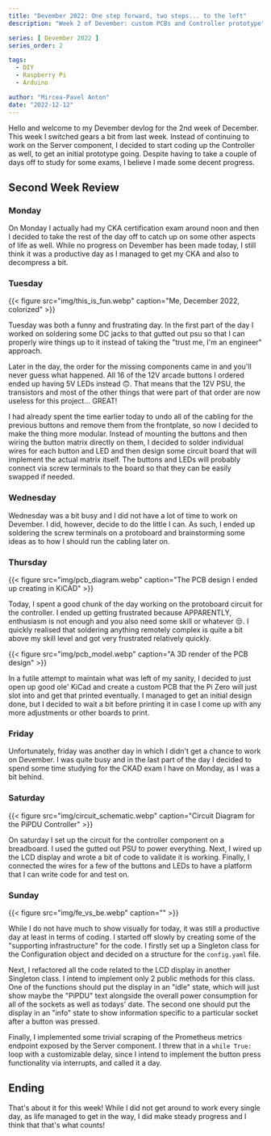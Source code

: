 ```yaml
---
title: "Devember 2022: One step forward, two steps... to the left"
description: "Week 2 of Devember: custom PCBs and Controller prototype"

series: [ Devember 2022 ]
series_order: 2

tags:
  - DIY
  - Raspberry Pi
  - Arduino

author: "Mircea-Pavel Anton"
date: "2022-12-12"
---
```


Hello and welcome to my Devember devlog for the 2nd week of December. This week I switched gears a bit from last week. Instead of continuing to work on the Server component, I decided to start coding up the Controller as well, to get an initial prototype going. Despite having to take a couple of days off to study for some exams, I believe I made some decent progress.

## Second Week Review

### Monday

On Monday I actually had my CKA certification exam around noon and then I decided to take the rest of the day off to catch up on some other aspects of life as well. While no progress on Devember has been made today, I still think it was a productive day as I managed to get my CKA and also to decompress a bit.

### Tuesday

{{< figure src="img/this_is_fun.webp" caption="Me, December 2022, colorized" >}}

Tuesday was both a funny and frustrating day. In the first part of the day I worked on soldering some DC jacks to that gutted out psu so that I can properly wire things up to it instead of taking the "trust me, I'm an engineer" approach.

Later in the day, the order for the missing components came in and you'll never guess what happened. All 16 of the 12V arcade buttons I ordered ended up having 5V LEDs instead 🙃. That means that the 12V PSU, the transistors and most of the other things that were part of that order are now useless for this project... GREAT!

I had already spent the time earlier today to undo all of the cabling for the previous buttons and remove them from the frontplate, so now I decided to make the thing more modular. Instead of mounting the buttons and then wiring the button matrix directly on them, I decided to solder individual wires for each button and LED and then design some circuit board that will implement the actual matrix itself. The buttons and LEDs will probably connect via screw terminals to the board so that they can be easily swapped if needed.

### Wednesday

Wednesday was a bit busy and I did not have a lot of time to work on Devember. I did, however, decide to do the little I can. As such, I ended up soldering the screw terminals on a protoboard and brainstorming some ideas as to how I should run the cabling later on.

### Thursday

{{< figure src="img/pcb_diagram.webp" caption="The PCB design I ended up creating in KiCAD" >}}

Today, I spent a good chunk of the day working on the protoboard circuit for the controller. I ended up getting frustrated because APPARENTLY, enthusiasm is not enough and you also need some skill or whatever 😒. I quickly realised that soldering anything remotely complex is quite a bit above my skill level and got very frustrated relatively quickly.

{{< figure src="img/pcb_model.webp" caption="A 3D render of the PCB design" >}}

In a futile attempt to maintain what was left of my sanity, I decided to just open up good ole' KiCad and create a custom PCB that the Pi Zero will just slot into and get that printed eventually. I managed to get an initial design done, but I decided to wait a bit before printing it in case I come up with any more adjustments or other boards to print.

### Friday

Unfortunately, friday was another day in which I didn't get a chance to work on Devember. I was quite busy and in the last part of the day I decided to spend some time studying for the CKAD exam I have on Monday, as I was a bit behind.

### Saturday

{{< figure src="img/circuit_schematic.webp" caption="Circuit Diagram for the PiPDU Controller" >}}

On saturday I set up the circuit for the controller component on a breadboard. I used the gutted out PSU to power everything. Next, I wired up the LCD display and wrote a bit of code to validate it is working. Finally, I connected the wires for a few of the buttons and LEDs to have a platform that I can write code for and test on.

### Sunday

{{< figure src="img/fe_vs_be.webp" caption="" >}}

While I do not have much to show visually for today, it was still a productive day at least in terms of coding. I started off slowly by creating some of the "supporting infrastructure" for the code. I firstly set up a Singleton class for the Configuration object and decided on a structure for the `config.yaml` file.

Next, I refactored all the code related to the LCD display in another Singleton class. I intend to implement only 2 public methods for this class. One of the functions should put the display in an "idle" state, which will just show maybe the "PiPDU" text alongside the overall power consumption for all of the sockets as well as todays' date. The second one should put the display in an "info" state to show information specific to a particular socket after a button was pressed.

Finally, I implemented some trivial scraping of the Prometheus metrics endpoint exposed by the Server component. I threw that in a `while True:` loop with a customizable delay, since I intend to implement the button press functionality via interrupts, and called it a day.

## Ending

That's about it for this week! While I did not get around to work every single day, as life managed to get in the way, I did make steady progress and I think that that's what counts!
